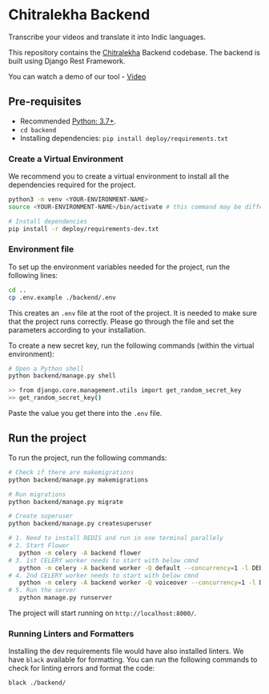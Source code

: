 # Chitralekha Backend
Transcribe your videos and translate it into Indic languages.

This repository contains the [Chitralekha](https://github.com/AI4Bharat/Chitralekha) Backend codebase. The backend is built using Django Rest Framework.

You can watch a demo of our tool - [Video](https://youtu.be/l9jUcja0E94)

## Pre-requisites

- Recommended [Python: 3.7+](https://www.python.org/downloads/).
- `cd backend`
- Installing dependencies: `pip install deploy/requirements.txt`

### Create a Virtual Environment

We recommend you to create a virtual environment to install all the dependencies required for the project.

```bash
python3 -m venv <YOUR-ENVIRONMENT-NAME>
source <YOUR-ENVIRONMENT-NAME>/bin/activate # this command may be different based on your OS

# Install dependencies
pip install -r deploy/requirements-dev.txt
```

### Environment file

To set up the environment variables needed for the project, run the following lines:
```bash
cd ..
cp .env.example ./backend/.env
```

This creates an `.env` file at the root of the project. It is needed to make sure that the project runs correctly. Please go through the file and set the parameters according to your installation.

To create a new secret key, run the following commands (within the virtual environment):

```bash
# Open a Python shell
python backend/manage.py shell

>> from django.core.management.utils import get_random_secret_key
>> get_random_secret_key()
```

Paste the value you get there into the `.env` file.

## Run the project

To run the project, run the following commands:

```bash
# Check if there are makemigrations 
python backend/manage.py makemigrations

# Run migrations
python backend/manage.py migrate

# Create superuser
python backend/manage.py createsuperuser

# 1. Need to install REDIS and run in one terminal parallely
# 2. Start Flower
   python -m celery -A backend flower   
# 3. 1st CELERY worker needs to start with below cmnd
   python -m celery -A backend worker -Q default --concurrency=1 -l DEBUG
# 4. 2nd CELERY worker needs to start with below cmnd
   python -m celery -A backend worker -Q voiceover --concurrency=1 -l DEBUG
# 5. Run the server
   python manage.py runserver

```
The project will start running on `http://localhost:8000/`.

### Running Linters and Formatters

Installing the dev requirements file would have also installed linters. We have `black` available for formatting. You can run the following commands to check for linting errors and format the code:


```bash
black ./backend/
```
